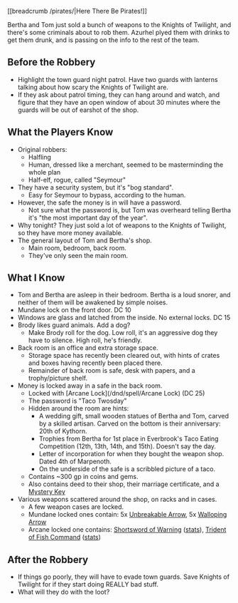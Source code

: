 [[breadcrumb /pirates/|Here There Be Pirates!]]

<script type="module">
    import {init_links} from "/js/common/visual_aid_backend.js";
    import {init_accordions} from "/js/common/utils.js";
    init_links();
    init_accordions();
</script>

Bertha and Tom just sold a bunch of weapons to the Knights of Twilight, and there's some criminals about to rob them. Azurhel plyed them with drinks to get them drunk, and is passing on the info to the rest of the team.

## Before the Robbery

* Highlight the town guard night patrol. Have two guards with lanterns talking about how scary the Knights of Twilight are.
* If they ask about patrol timing, they can hang around and watch, and figure that they have an open window of about 30 minutes where the guards will be out of earshot of the shop.

## What the Players Know

* Original robbers:
  * Halfling
  * Human, dressed like a merchant, seemed to be masterminding the whole plan 
  * Half-elf, rogue, called "Seymour"
* They have a security system, but it's "bog standard".
  * Easy for Seymour to bypass, according to the human. 
* However, the safe the money is in will have a password. 
  * Not sure what the password is, but Tom was overheard telling Bertha it's "the most important day of the year".
* Why tonight? They just sold a lot of weapons to the Knights of Twilight, so they have more money available.
* The general layout of Tom and Bertha's shop.
  * Main room, bedroom, back room. 
  * They've only seen the main room.

## What I Know

* Tom and Bertha are asleep in their bedroom. Bertha is a loud snorer, and neither of them will be awakened by simple noises.
* Mundane lock on the front door. DC 10
* Windows are glass and latched from the inside. No external locks. DC 15
* Brody likes guard animals. Add a dog?
  * Make Brody roll for the dog. Low roll, it's an aggressive dog they have to silence. High roll, he's friendly.
* Back room is an office and extra storage space.
  * Storage space has recently been cleared out, with hints of crates and boxes having recently been placed there.
  * Remainder of back room is safe, desk with papers, and a trophy/picture shelf.
* Money is locked away in a safe in the back room.
  * Locked with [Arcane Lock](/dnd/spell/Arcane Lock) (DC 25)
  * The password is "Taco Twosday"
  * Hidden around the room are hints:
    * A wedding gift, small wooden statues of Bertha and Tom, carved by a skilled artisan. Carved on the bottom is their anniversary: 20th of Kythorn.
    * Trophies from Bertha for 1st place in Everbrook's Taco Eating Competition (12th, 13th, 14th, and 15th). Doesn't say the day.
    * Letter of incorporation for when they bought the weapon shop. Dated 4th of Marpenoth.
    * On the underside of the safe is a scribbled picture of a taco.
  * Contains ~300 gp in coins and gems.
  * Also contains deed to their shop, their marriage certificate, and a [Mystery Key](/dnd/equipment/magic-item/mystery-key)
* Various weapons scattered around the shop, on racks and in cases.
  * A few weapon cases are locked.
  * Mundane locked ones contain: 5x [Unbreakable Arrow](/dnd/equipment/magic-item/unbreakable-arrow), 5x [Walloping Arrow](/dnd/equipment/magic-item/walloping-ammunition)
  * Arcane locked one contains: [Shortsword of Warning](^https://www.outfit4events.com/runtime/cache/images/redesignProductFull/uc-kr0066-mec-mithrokil-kit-rae.jpg) ([stats](/dnd/equipment/magic-item/weapon-of-warning)), [Trident of Fish Command](^https://www.dndbeyond.com/avatars/thumbnails/7/456/1000/1000/636284778789975330.jpeg) ([stats](/dnd/equipment/magic-item/trident-of-fish-command))

## After the Robbery

* If things go poorly, they will have to evade town guards. Save Knights of Twilight for if they start doing REALLY bad stuff.
* What will they do with the loot?